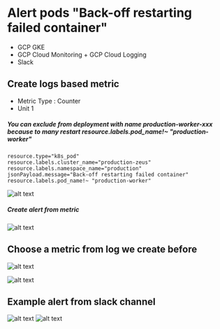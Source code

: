 # Alert pods "Back-off restarting failed container" 
- GCP GKE
- GCP Cloud Monitoring + GCP Cloud Logging
- Slack

## Create logs based metric
- Metric Type : Counter
- Unit 1
##### You can exclude from deployment with name production-worker-xxx because to many restart resource.labels.pod_name!~ "production-worker"
```
resource.type="k8s_pod"
resource.labels.cluster_name="production-zeus"
resource.labels.namespace_name="production"
jsonPayload.message="Back-off restarting failed container"
resource.labels.pod_name!~ "production-worker"
```
![alt text](https://i.imgur.com/liyeeO8.png)

##### Create alert from metric
![alt text](https://i.imgur.com/7O6L0jt.png)

## Choose a metric from log we create before
![alt text](https://i.imgur.com/UWeWH35.png)

![alt text](https://i.imgur.com/58YXXIs.png)

## Example alert from slack channel
![alt text](https://i.imgur.com/1tYmTxt.png)
![alt text](https://i.imgur.com/t9Za64Y.png)
